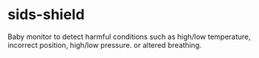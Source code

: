 # sids-shield
Baby monitor to detect harmful conditions such as high/low temperature, incorrect position, high/low pressure. or altered breathing.
